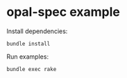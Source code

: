 # opal-spec example

Install dependencies:

```
bundle install
```

Run examples:

```
bundle exec rake
```
